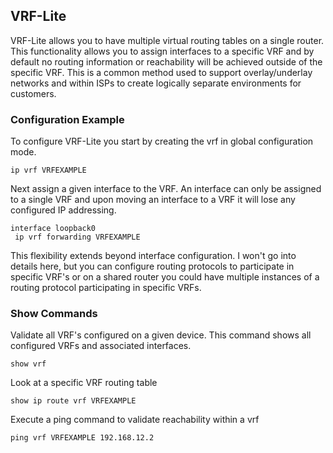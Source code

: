## VRF-Lite

VRF-Lite allows you to have multiple virtual routing tables on a single router. This functionality allows you to assign interfaces to a specific VRF and by default no routing information or reachability will be achieved outside of the specific VRF. This is a common method used to support overlay/underlay networks and within ISPs to create logically separate environments for customers. 

### Configuration Example

To configure VRF-Lite you start by creating the vrf in global configuration mode.

```
ip vrf VRFEXAMPLE
```

Next assign a given interface to the VRF. An interface can only be assigned to a single VRF and upon moving an interface to a VRF it will lose any configured IP addressing. 

```
interface loopback0
 ip vrf forwarding VRFEXAMPLE
```

This flexibility extends beyond interface configuration. I won't go into details here, but you can configure routing protocols to participate in specific VRF's or on a shared router you could have multiple instances of a routing protocol participating in specific VRFs. 

### Show Commands

Validate all VRF's configured on a given device. This command shows all configured VRFs and associated interfaces. 

```
show vrf
```

Look at a specific VRF routing table

```
show ip route vrf VRFEXAMPLE
```

Execute a ping command to validate reachability within a vrf

```
ping vrf VRFEXAMPLE 192.168.12.2
```